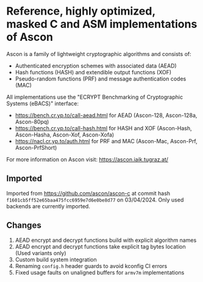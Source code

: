 # Reference, highly optimized, masked C and ASM implementations of Ascon

Ascon is a family of lightweight cryptographic algorithms and consists of:
- Authenticated encryption schemes with associated data (AEAD)
- Hash functions (HASH) and extendible output functions (XOF)
- Pseudo-random functions (PRF) and message authentication codes (MAC)

All implementations use the "ECRYPT Benchmarking of Cryptographic Systems (eBACS)" interface:

- https://bench.cr.yp.to/call-aead.html for AEAD (Ascon-128, Ascon-128a, Ascon-80pq)
- https://bench.cr.yp.to/call-hash.html for HASH and XOF (Ascon-Hash, Ascon-Hasha, Ascon-Xof, Ascon-Xofa)
- https://nacl.cr.yp.to/auth.html for PRF and MAC (Ascon-Mac, Ascon-Prf, Ascon-PrfShort)

For more information on Ascon visit: https://ascon.iaik.tugraz.at/

## Imported

Imported from https://github.com/ascon/ascon-c at commit hash `f1601cb5ff52e65baa475fcc6959e7d6e0be8d77` on 03/04/2024. Only used backends are currently imported.

## Changes

1. AEAD encrypt and decrypt functions build with explicit algorithm names
2. AEAD encrypt and decrypt functions take explicit tag bytes location (Used variants only)
3. Custom build system integration
4. Renaming `config.h` header guards to avoid kconfig CI errors
5. Fixed usage faults on unaligned buffers for `armv7m` implementations
